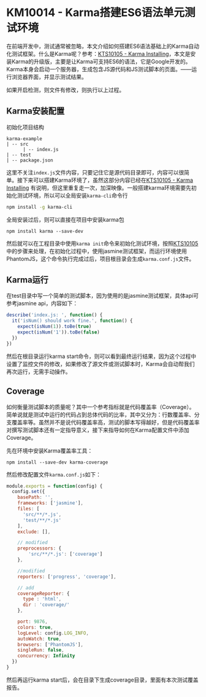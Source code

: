# KM10014 - Karma搭建ES6语法单元测试环境

在前端开发中，测试通常被忽略，本文介绍如何搭建ES6语法基础上的Karma自动化测试框架。什么是Karma呢？参考：[KTS10105 - Karma Installing](/reference/3kts-works/31training/kts10105-karma-installing.md)，本文是安装Karma的升级版，主要是让Karma可支持ES6的语法，它是Google开发的。Karma本身会启动一个服务器，生成包含JS源代码和JS测试脚本的页面。——运行浏览器界面，并显示测试结果。

如果开启检测，则文件有修改，则执行以上过程。

## Karma安装配置

初始化项目结构

```
karma-example
| -- src
      | -- index.js
| -- test
| -- package.json
```

这里不关注`index.js`文件内容，只要记住它是源代码目录即可，内容可以很简单。接下来可以搭建Karma环境了，虽然这部分内容已经在[KTS10105 - Karma Installing](/reference/3kts-works/31training/kts10105-karma-installing.md) 有说明，但这里重复走一次，加深映像。一般搭建karma环境需要先初始化测试环境，所以可以全局安装`karma-cli`命令行

```bash
npm install -g karma-cli
```

全局安装过后，则可以直接在项目中安装karma包

```
npm install karma --save-dev
```

然后就可以在工程目录中使用`karma init`命令来初始化测试环境，按照[KTS10105](/reference/3kts-works/31training/kts10105-karma-installing.md)中的步骤来处理，在初始化过程中，使用jasmine测试框架，而运行环境使用PhantomJS，这个命令执行完成过后，项目根目录会生成`karma.conf.js`文件。

## Karma运行

在test目录中写一个简单的测试脚本，因为使用的是jasmine测试框架，具体api可参考jasmine api，内容如下：

```javascript
describe('index.js: ', function() { 
  it('isNum() should work fine.', function() { 
    expect(isNum(1)).toBe(true) 
    expect(isNum('1')).toBe(false) 
  }) 
})
```

然后在根目录运行karma start命令，则可以看到最终运行结果，因为这个过程中设置了监控文件的修改，如果修改了源文件或测试脚本时，Karma会自动帮我们再次运行，无需手动操作。

## Coverage

如何衡量测试脚本的质量呢？其中一个参考指标就是代码覆盖率（Coverage）。简单说就是测试中运行的代码占到总体代码的比率，其中又分为：行数覆盖率、分支覆盖率等。虽然并不是说代码覆盖率高，测试的脚本写得越好，但是代码覆盖率对撰写测试脚本还有一定指导意义，接下来指导如何在Karma配置文件中添加Coverage。

先在环境中安装Karma覆盖率工具：

```
npm install --save-dev karma-coverage
```

然后修改配置文件`karma.conf.js`如下：

```javascript
module.exports = function(config) { 
  config.set({ 
    basePath: '', 
    frameworks: ['jasmine'], 
    files: [ 
      'src/**/*.js', 
      'test/**/*.js' 
    ], 
    exclude: [], 

    // modified 
    preprocessors: { 
        'src/**/*.js': ['coverage'] 
    }, 

    //modified 
    reporters: ['progress', 'coverage'], 

    // add 
    coverageReporter: { 
      type : 'html', 
      dir : 'coverage/' 
    }, 

    port: 9876, 
    colors: true, 
    logLevel: config.LOG_INFO, 
    autoWatch: true, 
    browsers: ['PhantomJS'], 
    singleRun: false, 
    concurrency: Infinity 
  }) 
}
```

然后再运行karma start后，会在目录下生成coverage目录，里面有本次测试覆盖报告。

